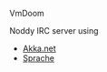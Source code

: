 VmDoom

Noddy IRC server using 
* [Akka.net](http://getakka.net/)
* [Sprache](https://github.com/sprache/Sprache)